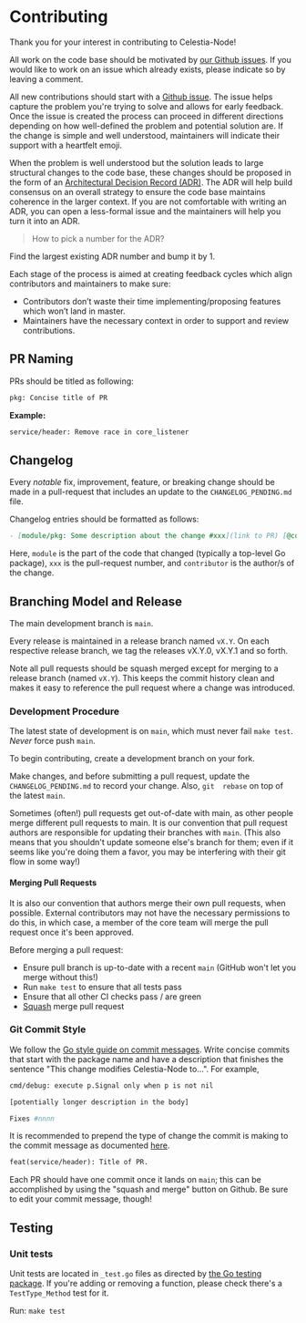 # Contributing

Thank you for your interest in contributing to Celestia-Node! 

All work on the code base should be motivated by [our Github
issues](https://github.com/celestiaorg/scelestia-node/issues). If you
would like to work on an issue which already exists, please indicate so
by leaving a comment.

All new contributions should start with a [Github
issue](https://github.com/celestiaorg/celestia-node/issues/new/choose). The
issue helps capture the problem you're trying to solve and allows for
early feedback. Once the issue is created the process can proceed in different
directions depending on how well-defined the problem and potential
solution are. If the change is simple and well understood, maintainers
will indicate their support with a heartfelt emoji.

When the problem is well understood but the solution leads to large structural
changes to the code base, these changes should be proposed in the form of an
[Architectural Decision Record (ADR)](./docs/adr/). The ADR will help
build consensus on an overall strategy to ensure the code base maintains
coherence in the larger context. If you are not comfortable with writing an
ADR, you can open a less-formal issue and the maintainers will help you turn it
into an ADR.

> How to pick a number for the ADR?

Find the largest existing ADR number and bump it by 1.

Each stage of the process is aimed at creating feedback cycles which align contributors and maintainers to make sure:

- Contributors don’t waste their time implementing/proposing features which won’t land in master.
- Maintainers have the necessary context in order to support and review contributions.

## PR Naming

PRs should be titled as following: 
```txt
pkg: Concise title of PR
```

**Example:**

```txt
service/header: Remove race in core_listener
```

## Changelog

Every *notable* fix, improvement, feature, or breaking change should be made in a
pull-request that includes an update to the `CHANGELOG_PENDING.md` file.

Changelog entries should be formatted as follows:

```md
- [module/pkg: Some description about the change #xxx](link to PR) [@contributor](link to contributer github) 
```

Here, `module` is the part of the code that changed (typically a
top-level Go package), `xxx` is the pull-request number, and `contributor`
is the author/s of the change.

## Branching Model and Release

The main development branch is `main`.

Every release is maintained in a release branch named `vX.Y`. On each respective release branch, we tag the releases 
vX.Y.0, vX.Y.1 and so forth.

Note all pull requests should be squash merged except for merging to a release branch (named `vX.Y`). This keeps the commit history clean and makes it
easy to reference the pull request where a change was introduced.

### Development Procedure

The latest state of development is on `main`, which must never fail `make test`. _Never_ force push `main`.

To begin contributing, create a development branch on your fork.

Make changes, and before submitting a pull request, update the `CHANGELOG_PENDING.md` to record your change. Also, `git 
rebase` on top of the latest `main`. 

Sometimes (often!) pull requests get out-of-date with main, as other people merge different pull requests to main. It is
our convention that pull request authors are responsible for updating their branches with `main`. (This also means that you shouldn't update someone else's branch for them; even if it seems like you're doing them a favor, you may be interfering with their git flow in some way!)

#### Merging Pull Requests

It is also our convention that authors merge their own pull requests, when possible. External contributors may not have the necessary permissions to do this, in which case, a member of the core team will merge the pull request once it's been approved.

Before merging a pull request:

- Ensure pull branch is up-to-date with a recent `main` (GitHub won't let you merge without this!)
- Run `make test` to ensure that all tests pass
- Ensure that all other CI checks pass / are green
- [Squash](https://stackoverflow.com/questions/5189560/squash-my-last-x-commits-together-using-git) merge pull request

### Git Commit Style

We follow the [Go style guide on commit messages](https://tip.golang.org/doc/contribute.html#commit_messages). Write concise commits that start with the package name and have a description that finishes the sentence "This change modifies Celestia-Node to...". For example,

```sh
cmd/debug: execute p.Signal only when p is not nil

[potentially longer description in the body]

Fixes #nnnn
```

It is recommended to prepend the type of change the commit is making to the commit message as documented [here](https://www.conventionalcommits.org/en/v1.0.0/).

```txt
feat(service/header): Title of PR.
```

Each PR should have one commit once it lands on `main`; this can be accomplished by using the "squash and merge" button on Github. Be sure to edit your commit message, though!

## Testing

### Unit tests

Unit tests are located in `_test.go` files as directed by [the Go testing
package](https://golang.org/pkg/testing/). If you're adding or removing a
function, please check there's a `TestType_Method` test for it.

Run: `make test`
